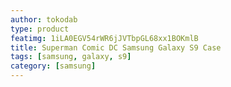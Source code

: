 ```yaml
---
author: tokodab
type: product
featimg: 1iLA0EGV54rWR6jJVTbpGL68xx1BOKmlB
title: Superman Comic DC Samsung Galaxy S9 Case
tags: [samsung, galaxy, s9]
category: [samsung]
---
```

